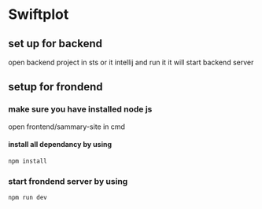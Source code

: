 # Swiftplot
## set up for backend 
   open backend project in sts or it intellij and run it it will start backend server
## setup for frondend
 ### make sure you have installed node js
   open frontend/sammary-site in cmd
#### install all dependancy by using
```bash
npm install 
```
### start frondend server by using
```bash
npm run dev
```
